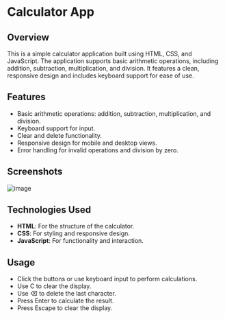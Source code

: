 # Calculator App

## Overview
This is a simple calculator application built using HTML, CSS, and JavaScript. The application supports basic arithmetic operations, including addition, subtraction, multiplication, and division. It features a clean, responsive design and includes keyboard support for ease of use.

## Features
- Basic arithmetic operations: addition, subtraction, multiplication, and division.
- Keyboard support for input.
- Clear and delete functionality.
- Responsive design for mobile and desktop views.
- Error handling for invalid operations and division by zero.

## Screenshots
![image](https://github.com/user-attachments/assets/4b93d28f-715c-47d4-9757-db519c14ed10)

## Technologies Used
- **HTML**: For the structure of the calculator.
- **CSS**: For styling and responsive design.
- **JavaScript**: For functionality and interaction.

## Usage
- Click the buttons or use keyboard input to perform calculations.
- Use C to clear the display.
- Use ⌫ to delete the last character.
- Press Enter to calculate the result.
- Press Escape to clear the display.
